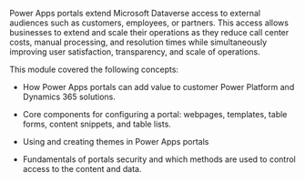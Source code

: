 Power Apps portals extend Microsoft Dataverse access to external audiences such
as customers, employees, or partners. This access allows businesses to extend
and scale their operations as they reduce call center costs, manual processing,
and resolution times while simultaneously improving user satisfaction,
transparency, and scale of operations.

This module covered the following concepts:

-   How Power Apps portals can add value to customer Power Platform and Dynamics 365 solutions.

-   Core components for configuring a portal: webpages, templates, table forms, content snippets, and table lists.

-   Using and creating themes in Power Apps portals

-   Fundamentals of portals security and which methods are used to control access to the content and data.

